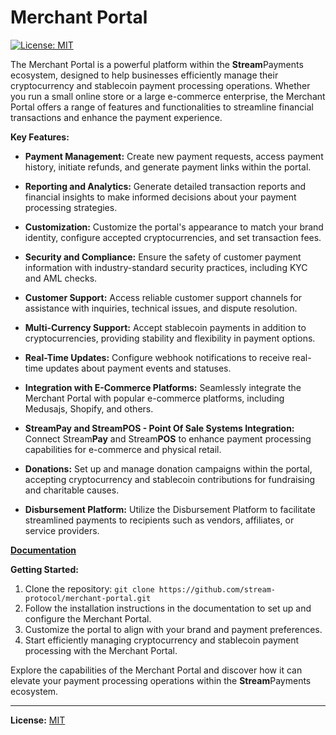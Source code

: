 # Merchant Portal

[![License: MIT](https://img.shields.io/badge/License-MIT-yellow.svg)](https://opensource.org/licenses/MIT)

The Merchant Portal is a powerful platform within the **Stream**Payments ecosystem, designed to help businesses efficiently manage their cryptocurrency and stablecoin payment processing operations. Whether you run a small online store or a large e-commerce enterprise, the Merchant Portal offers a range of features and functionalities to streamline financial transactions and enhance the payment experience.

**Key Features:**

- **Payment Management:** Create new payment requests, access payment history, initiate refunds, and generate payment links within the portal.

- **Reporting and Analytics:** Generate detailed transaction reports and financial insights to make informed decisions about your payment processing strategies.

- **Customization:** Customize the portal's appearance to match your brand identity, configure accepted cryptocurrencies, and set transaction fees.

- **Security and Compliance:** Ensure the safety of customer payment information with industry-standard security practices, including KYC and AML checks.

- **Customer Support:** Access reliable customer support channels for assistance with inquiries, technical issues, and dispute resolution.

- **Multi-Currency Support:** Accept stablecoin payments in addition to cryptocurrencies, providing stability and flexibility in payment options.

- **Real-Time Updates:** Configure webhook notifications to receive real-time updates about payment events and statuses.

- **Integration with E-Commerce Platforms:** Seamlessly integrate the Merchant Portal with popular e-commerce platforms, including Medusajs, Shopify, and others.

- **StreamPay and StreamPOS - Point Of Sale Systems Integration:** Connect Stream**Pay** and Stream**POS** to enhance payment processing capabilities for e-commerce and physical retail.

- **Donations:** Set up and manage donation campaigns within the portal, accepting cryptocurrency and stablecoin contributions for fundraising and charitable causes.

- **Disbursement Platform:** Utilize the Disbursement Platform to facilitate streamlined payments to recipients such as vendors, affiliates, or service providers.

[**Documentation**](https://github.com/stream-payments/merchant-portal/docs)

**Getting Started:**

1. Clone the repository: `git clone https://github.com/stream-protocol/merchant-portal.git`
2. Follow the installation instructions in the documentation to set up and configure the Merchant Portal.
3. Customize the portal to align with your brand and payment preferences.
4. Start efficiently managing cryptocurrency and stablecoin payment processing with the Merchant Portal.

Explore the capabilities of the Merchant Portal and discover how it can elevate your payment processing operations within the **Stream**Payments ecosystem.

---

**License:** [MIT](https://opensource.org/licenses/MIT)
